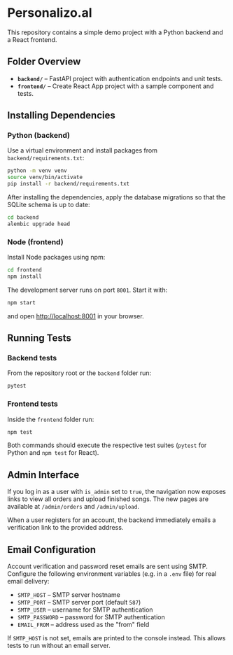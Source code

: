 # Personalizo.al

This repository contains a simple demo project with a Python backend and a React frontend.

## Folder Overview

- **`backend/`** – FastAPI project with authentication endpoints and unit tests.
- **`frontend/`** – Create React App project with a sample component and tests.

## Installing Dependencies

### Python (backend)

Use a virtual environment and install packages from `backend/requirements.txt`:

```bash
python -m venv venv
source venv/bin/activate
pip install -r backend/requirements.txt
```

After installing the dependencies, apply the database migrations so that the
SQLite schema is up to date:

```bash
cd backend
alembic upgrade head
```

### Node (frontend)

Install Node packages using npm:

```bash
cd frontend
npm install
```

The development server runs on port `8001`. Start it with:

```bash
npm start
```
and open [http://localhost:8001](http://localhost:8001) in your browser.

## Running Tests

### Backend tests

From the repository root or the `backend` folder run:

```bash
pytest
```

### Frontend tests

Inside the `frontend` folder run:

```bash
npm test
```

Both commands should execute the respective test suites (`pytest` for Python and `npm test` for React).

## Admin Interface

If you log in as a user with `is_admin` set to `true`, the navigation now exposes links to view all orders and upload finished songs.  The new pages are available at `/admin/orders` and `/admin/upload`.

When a user registers for an account, the backend immediately emails a verification link to the provided address.

## Email Configuration

Account verification and password reset emails are sent using SMTP. Configure the
following environment variables (e.g. in a `.env` file) for real email delivery:

- `SMTP_HOST` – SMTP server hostname
- `SMTP_PORT` – SMTP server port (default `587`)
- `SMTP_USER` – username for SMTP authentication
- `SMTP_PASSWORD` – password for SMTP authentication
- `EMAIL_FROM` – address used as the "from" field

If `SMTP_HOST` is not set, emails are printed to the console instead. This
allows tests to run without an email server.
